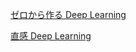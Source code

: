 [ゼロから作る Deep Learning](https://github.com/oreilly-japan/deep-learning-from-scratch)

[直感 Deep Learning](https://github.com/oreilly-japan/deep-learning-with-keras-ja)
